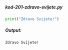 
<a name="kod-201-zdravo-svijete.py"/>

##### kod-201-zdravo-svijete.py

```python
print("Zdravo Svijete!")
```

##### _Output:_
```
Zdravo Svijete!
```
